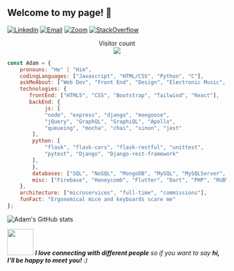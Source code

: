 ## Welcome to my page! :dizzy:
[![Linkedin](https://img.shields.io/badge/-LinkedIn-222222?style=flat-square&logo=Linkedin&logoColor=white&link=https://www.linkedin.com/in/tayloradam1999/)](https://www.linkedin.com/in/tayloradam1999/)
[![Email](https://img.shields.io/badge/Gmail-D14836?style=for-the-badge&logo=gmail&logoColor=white)](https://mail.google.com/mail/u/1/#inbox)
[![Zoom](https://img.shields.io/badge/Zoom-2D8CFF?style=for-the-badge&logo=zoom&logoColor=white)](https://zoom.us/j/4097689492?pwd=RTVrQ3IwM0piU3R4NnpZVUo4S2kxUT09)
[![StackOverflow](https://img.shields.io/badge/Stack_Overflow-FE7A16?style=for-the-badge&logo=stack-overflow&logoColor=white)](https://stackoverflow.com/users/14459358/adam-taylor)

<p align="center"> 
  Visitor count<br>
  <img src="https://profile-counter.glitch.me/tayloradam1999/count.svg" />
</p>



```javascript
const Adam = {
    pronouns: "He" | "Him",
    codingLanguages: ["Javascript", "HTML/CSS", "Python", "C"],
    askMeAbout: ["Web Dev", "Front End", "Design", "Electronic Music", "MMOs"],
    technologies: {
       frontEnd: ["HTML5", "CSS", "Bootstrap", "Tailwind", "React"],
       backEnd: {
            js: [
			"node", "express", "django", "mongoose",
			"jQuery", "GraphQL", "GraphiQL", "Apollo",
			"queueing", "mocha", "chai", "sinon", "jest"
		],
		python: [
			"flask", "flask-cors", "flask-restful", "unittest",
			"pytest", "Django", "Django-rest-framework"
		], 
        },
        databases: ["SQL", "NoSQL", "MongoDB", "MySQL", "MySQLServer", "Microsoft SQL Server", "PostgreSQL"],
        misc: ["Firebase", "Honeycomb", "Flutter", "Dart", "PHP", "RUBY", "Swift", "SwiftUI"]
    },
    architecture: ["microservices", "full-time", "commissions"],
    funFact: "Ergonomical mice and keyboards scare me"
};
```
![Adam's GitHub stats](https://github-readme-stats.vercel.app/api?username=tayloradam1999&show_icons=true&theme=radical)

<img src="https://media.giphy.com/media/LnQjpWaON8nhr21vNW/giphy.gif" width="60"> <em><b>I love connecting with different people</b> so if you want to say <b>hi, I'll be happy to meet you!</b> :)</em>
